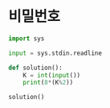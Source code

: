 # 비밀번호

```python
import sys

input = sys.stdin.readline

def solution():
    K = int(input())
    print(8*(K%2))

solution()
```

